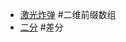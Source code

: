 - [激光炸弹](./coder/HNOI_2003_%E6%BF%80%E5%85%89%E7%82%B8%E5%BC%B9.cpp) #二维前缀数组
- [二分](./coder/%E4%BA%8C%E5%88%86.cpp) #差分